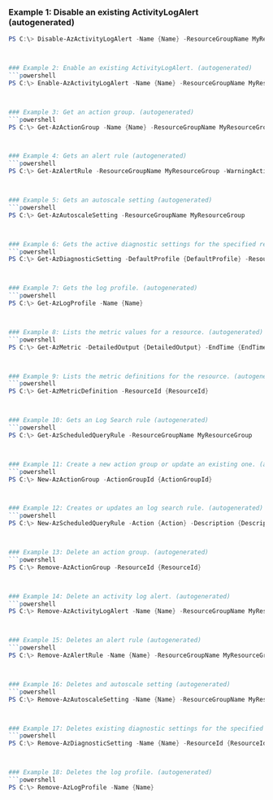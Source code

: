 
### Example 1: Disable an existing ActivityLogAlert (autogenerated)
```powershell
PS C:\> Disable-AzActivityLogAlert -Name {Name} -ResourceGroupName MyResourceGroup



### Example 2: Enable an existing ActivityLogAlert. (autogenerated)
```powershell
PS C:\> Enable-AzActivityLogAlert -Name {Name} -ResourceGroupName MyResourceGroup



### Example 3: Get an action group. (autogenerated)
```powershell
PS C:\> Get-AzActionGroup -Name {Name} -ResourceGroupName MyResourceGroup



### Example 4: Gets an alert rule (autogenerated)
```powershell
PS C:\> Get-AzAlertRule -ResourceGroupName MyResourceGroup -WarningAction {WarningAction}



### Example 5: Gets an autoscale setting (autogenerated)
```powershell
PS C:\> Get-AzAutoscaleSetting -ResourceGroupName MyResourceGroup



### Example 6: Gets the active diagnostic settings for the specified resource. (autogenerated)
```powershell
PS C:\> Get-AzDiagnosticSetting -DefaultProfile {DefaultProfile} -ResourceId {ResourceId}



### Example 7: Gets the log profile. (autogenerated)
```powershell
PS C:\> Get-AzLogProfile -Name {Name}



### Example 8: Lists the metric values for a resource. (autogenerated)
```powershell
PS C:\> Get-AzMetric -DetailedOutput {DetailedOutput} -EndTime {EndTime} -MetricName {MetricName} -ResourceId {ResourceId} -StartTime {StartTime} -TimeGrain {TimeGrain}



### Example 9: Lists the metric definitions for the resource. (autogenerated)
```powershell
PS C:\> Get-AzMetricDefinition -ResourceId {ResourceId}



### Example 10: Gets an Log Search rule (autogenerated)
```powershell
PS C:\> Get-AzScheduledQueryRule -ResourceGroupName MyResourceGroup



### Example 11: Create a new action group or update an existing one. (autogenerated)
```powershell
PS C:\> New-AzActionGroup -ActionGroupId {ActionGroupId}



### Example 12: Creates or updates an log search rule. (autogenerated)
```powershell
PS C:\> New-AzScheduledQueryRule -Action {Action} -Description {Description} -Enabled  -Location westus -Name {Name} -ResourceGroupName MyResourceGroup -Schedule {Schedule} -Source {Source}



### Example 13: Delete an action group. (autogenerated)
```powershell
PS C:\> Remove-AzActionGroup -ResourceId {ResourceId}



### Example 14: Delete an activity log alert. (autogenerated)
```powershell
PS C:\> Remove-AzActivityLogAlert -Name {Name} -ResourceGroupName MyResourceGroup



### Example 15: Deletes an alert rule (autogenerated)
```powershell
PS C:\> Remove-AzAlertRule -Name {Name} -ResourceGroupName MyResourceGroup



### Example 16: Deletes and autoscale setting (autogenerated)
```powershell
PS C:\> Remove-AzAutoscaleSetting -Name {Name} -ResourceGroupName MyResourceGroup



### Example 17: Deletes existing diagnostic settings for the specified resource. (autogenerated)
```powershell
PS C:\> Remove-AzDiagnosticSetting -Name {Name} -ResourceId {ResourceId} -WarningAction {WarningAction}



### Example 18: Deletes the log profile. (autogenerated)
```powershell
PS C:\> Remove-AzLogProfile -Name {Name}


